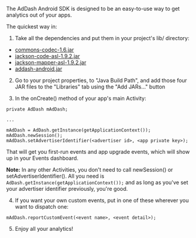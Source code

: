 The AdDash Android SDK is designed to be an easy-to-use way to get analytics out of your apps.

The quickest way in:

1) Take all the dependencies and put them in your project's lib/ directory:

- [commons-codec-1.6.jar](https://github.com/btrzupek/adDash-mobile-android-private/blob/master/addash-android/lib/commons-codec-1.6.jar)
- [jackson-code-asl-1.9.2.jar](https://github.com/btrzupek/adDash-mobile-android-private/blob/master/addash-android/lib/jackson-core-asl-1.9.2.jar)
- [jackson-mapper-asl-1.9.2.jar](https://github.com/btrzupek/adDash-mobile-android-private/blob/master/addash-android/lib/jackson-mapper-asl-1.9.2.jar)
- [addash-android.jar](https://github.com/btrzupek/adDash-mobile-android-private/blob/master/addash-android-0.1.jar)

2) Go to your project properties, to "Java Build Path", and add those four JAR files to the "Libraries" tab using the "Add JARs..." button

3) In the onCreate() method of your app's main Activity:

```
private AdDash mAdDash;

...

mAdDash = AdDash.getInstance(getApplicationContext());
mAdDash.newSession();
mAdDash.setAdvertiserIdentifier(<advertiser id>, <app private key>);
```

That will get you first-run events and app upgrade events, which will show up in your Events dashboard.

**Note:** In any other Activities, you don't need to call newSession() or setAdvertiserIdentifier(). All you need is ```AdDash.getInstance(getApplicationContext());``` and as long as you've set your advertiser identifier previously, you're good.

4) If you want your own custom events, put in one of these wherever you want to dispatch one:

```
mAdDash.reportCustomEvent(<event name>, <event detail>);
```

5) Enjoy all your analytics!
